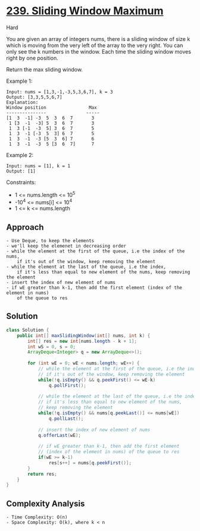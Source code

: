 # [239. Sliding Window Maximum](https://leetcode.com/problems/sliding-window-maximum/)
Hard


You are given an array of integers nums, there is a sliding window of size k which is moving from the very left of the array to the very right. You can only see the k numbers in the window. Each time the sliding window moves right by one position.

Return the max sliding window.

 

Example 1:
```
Input: nums = [1,3,-1,-3,5,3,6,7], k = 3
Output: [3,3,5,5,6,7]
Explanation: 
Window position                Max
---------------               -----
[1  3  -1] -3  5  3  6  7       3
 1 [3  -1  -3] 5  3  6  7       3
 1  3 [-1  -3  5] 3  6  7       5
 1  3  -1 [-3  5  3] 6  7       5
 1  3  -1  -3 [5  3  6] 7       6
 1  3  -1  -3  5 [3  6  7]      7
```
Example 2:
```
Input: nums = [1], k = 1
Output: [1]
``` 

Constraints:
- 1 <= nums.length <= 10<sup>5</sup>
- -10<sup>4</sup> <= nums[i] <= 10<sup>4</sup>
- 1 <= k <= nums.length

## Approach
```
- Use Deque, to keep the elements
- we'll keep the elemenet in decreasing order
- while the element at the first of the queue, i.e the index of the nums, 
    if it's out of the window, keep removing the element
- while the element at the last of the queue, i.e the index, 
    if it's less than equal to new element of the nums, keep removing the element
- insert the index of new element of nums
- if wE greater than k-1, then add the first element (index of the element in nums)
    of the queue to res
```

## Solution
```java
class Solution {
    public int[] maxSlidingWindow(int[] nums, int k) {
        int[] res = new int[nums.length - k + 1];
        int wS = 0, s = 0;
        ArrayDeque<Integer> q = new ArrayDeque<>();
        
        for (int wE = 0; wE < nums.length; wE++) {
            // while the element at the first of the queue, i.e the index,
            // if it's out of the window, keep removing the element
            while(!q.isEmpty() && q.peekFirst() <= wE-k)
                q.pollFirst();
            
            // while the element at the last of the queue, i.e the index,
            // if it's less than equal to new element of the nums,
            // keep removing the element
            while(!q.isEmpty() && nums[q.peekLast()] <= nums[wE])
                q.pollLast();
          
            // insert the index of new element of nums
            q.offerLast(wE);
            
            // if wE greater than k-1, then add the first element
            // (index of the element in nums) of the queue to res
            if(wE >= k-1)
                res[s++] = nums[q.peekFirst()];
        }
        return res;
    }
}
```

## Complexity Analysis
```
- Time Complexity: O(n)
- Space Complexity: O(k), where k < n
```
